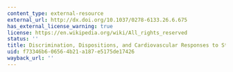 ```yaml
---
content_type: external-resource
external_url: http://dx.doi.org/10.1037/0278-6133.26.6.675
has_external_license_warning: true
license: https://en.wikipedia.org/wiki/All_rights_reserved
status: ''
title: Discrimination, Dispositions, and Cardiovascular Responses to Stress
uid: f73346b6-0656-4b21-a187-e5175de17426
wayback_url: ''
---
```

